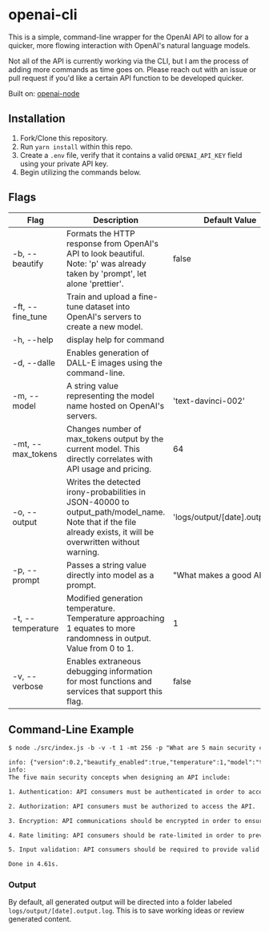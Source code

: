 # openai-cli

This is a simple, command-line wrapper for the OpenAI API to allow for a quicker, more flowing interaction with OpenAI's natural language models.

Not all of the API is currently working via the CLI, but I am the process of adding more commands as time goes on. Please reach out with an issue or pull request if you'd like a certain API function to be developed quicker.

Built on: [openai-node](https://github.com/openai/openai-node)

## Installation

1. Fork/Clone this repository.
2. Run `yarn install` within this repo.
3. Create a `.env` file, verify that it contains a valid `OPENAI_API_KEY` field using your private API key.
4. Begin utilizing the commands below.

## Flags

| Flag                        | Description                                                                                                                                                    | Default Value                   |
| --------------------------- | -------------------------------------------------------------------------------------------------------------------------------------------------------------- | ------------------------------- |
| -b, --beautify              | Formats the HTTP response from OpenAI's API to look beautiful. Note: 'p' was already taken by 'prompt', let alone 'prettier'.                                  | false                           |
| -ft, --fine_tune <string>   | Train and upload a fine-tune dataset into OpenAI's servers to create a new model.                                                                              |                                 |
| -h, --help                  | display help for command                                                                                                                                       |                                 |
| -d, --dalle                 | Enables generation of DALL-E images using the command-line.                                                                                                    |                                 |
| -m, --model <string>        | A string value representing the model name hosted on OpenAI's servers.                                                                                         | 'text-davinci-002'              |
| -mt, --max_tokens <integer> | Changes number of max_tokens output by the current model. This directly correlates with API usage and pricing.                                                 | 64                              |
| -o, --output <string>       | Writes the detected irony-probabilities in JSON-40000 to output_path/model_name. Note that if the file already exists, it will be overwritten without warning. | 'logs/output/[date].output.log' |
| -p, --prompt <string>       | Passes a string value directly into model as a prompt.                                                                                                         | "What makes a good API?"        |
| -t, --temperature           | Modified generation temperature. Temperature approaching 1 equates to more randomness in output. Value from 0 to 1.                                            | 1                               |
| -v, --verbose               | Enables extraneous debugging information for most functions and services that support this flag.                                                               | false                           |

## Command-Line Example

```txt
$ node ./src/index.js -b -v -t 1 -mt 256 -p "What are 5 main security concepts when designing an API?"

info: {"version":0.2,"beautify_enabled":true,"temperature":1,"model":"text-davinci-002","max_tokens":256}
info:
The five main security concepts when designing an API include:

1. Authentication: API consumers must be authenticated in order to access the API.

2. Authorization: API consumers must be authorized to access the API.

3. Encryption: API communications should be encrypted in order to ensure privacy.

4. Rate limiting: API consumers should be rate-limited in order to prevent malicious or excessive use.

5. Input validation: API consumers should be required to provide valid input in order to prevent security risks.

Done in 4.61s.
```

### Output

By default, all generated output will be directed into a folder labeled `logs/output/[date].output.log`. This is to save working ideas or review generated content.
